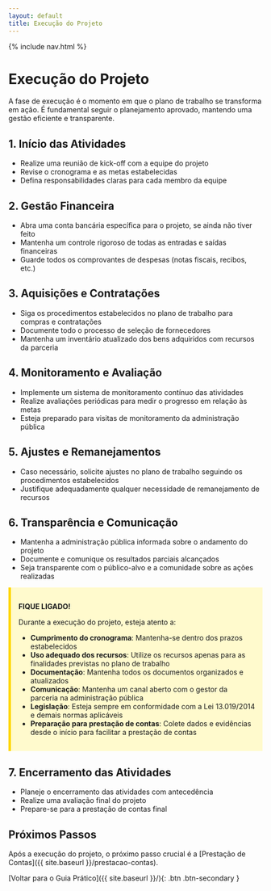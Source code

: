 ```yaml
---
layout: default
title: Execução do Projeto
---
```


<link rel="stylesheet" href="{{ site.font_awesome_url }}">
{% include nav.html %}

# Execução do Projeto

A fase de execução é o momento em que o plano de trabalho se transforma em ação. É fundamental seguir o planejamento aprovado, mantendo uma gestão eficiente e transparente.

## 1. Início das Atividades

- Realize uma reunião de kick-off com a equipe do projeto
- Revise o cronograma e as metas estabelecidas
- Defina responsabilidades claras para cada membro da equipe

## 2. Gestão Financeira

- Abra uma conta bancária específica para o projeto, se ainda não tiver feito
- Mantenha um controle rigoroso de todas as entradas e saídas financeiras
- Guarde todos os comprovantes de despesas (notas fiscais, recibos, etc.)

## 3. Aquisições e Contratações

- Siga os procedimentos estabelecidos no plano de trabalho para compras e contratações
- Documente todo o processo de seleção de fornecedores
- Mantenha um inventário atualizado dos bens adquiridos com recursos da parceria

## 4. Monitoramento e Avaliação

- Implemente um sistema de monitoramento contínuo das atividades
- Realize avaliações periódicas para medir o progresso em relação às metas
- Esteja preparado para visitas de monitoramento da administração pública

## 5. Ajustes e Remanejamentos

- Caso necessário, solicite ajustes no plano de trabalho seguindo os procedimentos estabelecidos
- Justifique adequadamente qualquer necessidade de remanejamento de recursos

## 6. Transparência e Comunicação

- Mantenha a administração pública informada sobre o andamento do projeto
- Documente e comunique os resultados parciais alcançados
- Seja transparente com o público-alvo e a comunidade sobre as ações realizadas

<div style="background-color: #fffacd; border-left: 5px solid #ffd700; padding: 15px; margin-bottom: 20px;">

<strong>FIQUE LIGADO!</strong>

Durante a execução do projeto, esteja atento a:

<ul>
  <li><strong>Cumprimento do cronograma</strong>: Mantenha-se dentro dos prazos estabelecidos</li>
  <li><strong>Uso adequado dos recursos</strong>: Utilize os recursos apenas para as finalidades previstas no plano de trabalho</li>
  <li><strong>Documentação</strong>: Mantenha todos os documentos organizados e atualizados</li>
  <li><strong>Comunicação</strong>: Mantenha um canal aberto com o gestor da parceria na administração pública</li>
  <li><strong>Legislação</strong>: Esteja sempre em conformidade com a Lei 13.019/2014 e demais normas aplicáveis</li>
  <li><strong>Preparação para prestação de contas</strong>: Colete dados e evidências desde o início para facilitar a prestação de contas</li>
</ul>

</div>

## 7. Encerramento das Atividades

- Planeje o encerramento das atividades com antecedência
- Realize uma avaliação final do projeto
- Prepare-se para a prestação de contas final

## Próximos Passos

Após a execução do projeto, o próximo passo crucial é a [Prestação de Contas]({{ site.baseurl }}/prestacao-contas).

[Voltar para o Guia Prático]({{ site.baseurl }}/){: .btn .btn-secondary }
